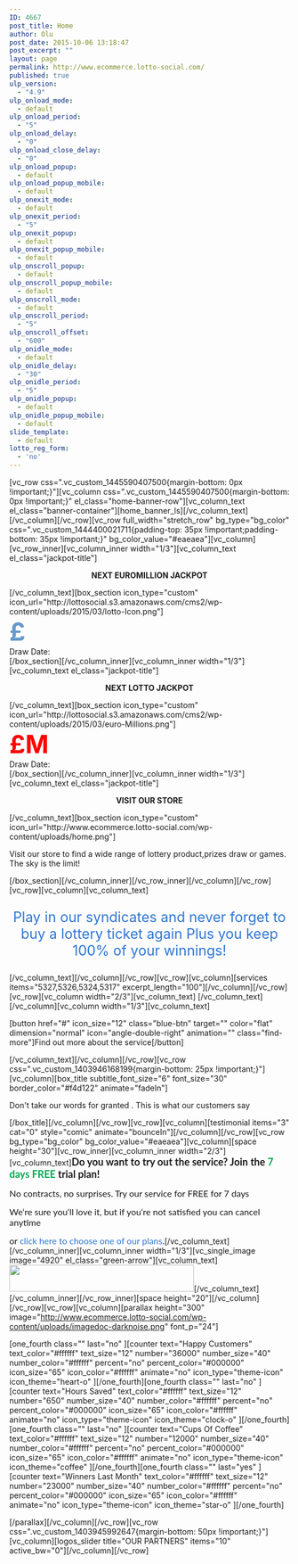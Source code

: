 ```yaml
---
ID: 4667
post_title: Home
author: Olu
post_date: 2015-10-06 13:18:47
post_excerpt: ""
layout: page
permalink: http://www.ecommerce.lotto-social.com/
published: true
ulp_version:
  - "4.9"
ulp_onload_mode:
  - default
ulp_onload_period:
  - "5"
ulp_onload_delay:
  - "0"
ulp_onload_close_delay:
  - "0"
ulp_onload_popup:
  - default
ulp_onload_popup_mobile:
  - default
ulp_onexit_mode:
  - default
ulp_onexit_period:
  - "5"
ulp_onexit_popup:
  - default
ulp_onexit_popup_mobile:
  - default
ulp_onscroll_popup:
  - default
ulp_onscroll_popup_mobile:
  - default
ulp_onscroll_mode:
  - default
ulp_onscroll_period:
  - "5"
ulp_onscroll_offset:
  - "600"
ulp_onidle_mode:
  - default
ulp_onidle_delay:
  - "30"
ulp_onidle_period:
  - "5"
ulp_onidle_popup:
  - default
ulp_onidle_popup_mobile:
  - default
slide_template:
  - default
lotto_reg_form:
  - 'no'
---
```

[vc_row css=".vc_custom_1445590407500{margin-bottom: 0px !important;}"][vc_column css=".vc_custom_1445590407500{margin-bottom: 0px !important;}" el_class="home-banner-row"][vc_column_text el_class="banner-container"][home_banner_ls][/vc_column_text][/vc_column][/vc_row][vc_row full_width="stretch_row" bg_type="bg_color" css=".vc_custom_1444400021711{padding-top: 35px !important;padding-bottom: 35px !important;}" bg_color_value="#eaeaea"][vc_column][vc_row_inner][vc_column_inner width="1/3"][vc_column_text el_class="jackpot-title"]
<p style="text-align: center;"><strong>NEXT EUROMILLION JACKPOT</strong></p>
[/vc_column_text][box_section icon_type="custom" icon_url="http://lottosocial.s3.amazonaws.com/cms2/wp-content/uploads/2015/03/lotto-Icon.png"]<?php global $NextJackpotValues; $a = do_shortcode('[next_jackpot]'); print_r($NextJackpotValues); ?>
<p style="margin: 0px; font-size: 45px;"><span style="color: #6699cc;"><strong><span class="product_price"><span class="amount">£</span></span><?php echo round($NextJackpotValues['homeEuroJackpot'])?></strong></span></p>
<p style="margin: 0px;">Draw Date: <?php echo date("d-m-Y", strtotime($NextJackpotValues['NextEuroDrawDate']))?></p>
[/box_section][/vc_column_inner][vc_column_inner width="1/3"][vc_column_text el_class="jackpot-title"]
<p style="text-align: center;"><strong>NEXT LOTTO JACKPOT</strong></p>
[/vc_column_text][box_section icon_type="custom" icon_url="http://lottosocial.s3.amazonaws.com/cms2/wp-content/uploads/2015/03/euro-Millions.png"]<?php print_r($NextJackpotValues); ?>
<p style="margin: 0px; font-size: 45px;"><span style="color: #ff0000; margin: 0px;"><strong><span class="product_price"><span class="amount">£<?php echo round($NextJackpotValues['homelottoJackpot'])?></span></span>M</strong></span></p>
<p style="margin: 0px;">Draw Date: <?php echo date("d-m-Y", strtotime($NextJackpotValues['NextLottoDrawDate']))?></p>
[/box_section][/vc_column_inner][vc_column_inner width="1/3"][vc_column_text el_class="jackpot-title"]
<p style="text-align: center;"><strong>VISIT OUR STORE
</strong></p>
[/vc_column_text][box_section icon_type="custom" icon_url="http://www.ecommerce.lotto-social.com/wp-content/uploads/home.png"]

Visit our store to find a wide range of lottery product,prizes draw or games. The sky is the limit!

[/box_section][/vc_column_inner][/vc_row_inner][/vc_column][/vc_row][vc_row][vc_column][vc_column_text]
<p style="text-align: center; font-size: 25px;"><span style="color: #2f76d1;">Play in our syndicates and never forget to buy a lottery ticket again</span>
<span style="color: #2f76d1;">Plus you keep 100% of your winnings!</span></p>
[/vc_column_text][/vc_column][/vc_row][vc_row][vc_column][services items="5327,5326,5324,5317" excerpt_length="100"][/vc_column][/vc_row][vc_row][vc_column width="2/3"][vc_column_text]
[/vc_column_text][/vc_column][vc_column width="1/3"][vc_column_text]

[button href="#" icon_size="12" class="blue-btn" target="" color="flat" dimension="normal" icon="angle-double-right" animation="" class="find-more"]Find out more about the service[/button]

[/vc_column_text][/vc_column][/vc_row][vc_row css=".vc_custom_1403946168199{margin-bottom: 25px !important;}"][vc_column][box_title subtitle_font_size="6" font_size="30" border_color="#f4d122" animate="fadeIn"]

Don't take our words for granted . This is what our customers say

[/box_title][/vc_column][/vc_row][vc_row][vc_column][testimonial items="3" cat="0" style="comic" animate="bounceIn"][/vc_column][/vc_row][vc_row bg_type="bg_color" bg_color_value="#eaeaea"][vc_column][space height="30"][vc_row_inner][vc_column_inner width="2/3"][vc_column_text]<strong><span style="font-size: 18px;"><span style="font-family: lato;">Do you want to try out the service? Join the <span style="color: #00a651;">7 days FREE</span> trial plan!</span></span></strong>

<span style="font-size: 16px;"><span style="font-family: lato;">No contracts, no surprises. Try our service for FREE for 7 days</span></span>

<span style="font-family: lato; font-size: 16px;">We‘re sure you‘ll love it, but if you‘re not satisfied you can cancel anytime</span>

<span style="font-family: lato; font-size: 16px;">or <a style="text-decoration: none;" href="clkn/http/promo.lotto-social.com/pricing/"><span style="color: #2f76d2;">click here to choose one of our plans</span></a>.</span>[/vc_column_text][/vc_column_inner][vc_column_inner width="1/3"][vc_single_image image="4920" el_class="green-arrow"][vc_column_text]<a href="http://promo.lotto-social.com/offer/"><img class="alignnone" src="http://www.ecommerce.lotto-social.com/wp-content/uploads/95e4ea8e-7day-cta.png" alt="" width="332" height="48" /></a>[/vc_column_text][/vc_column_inner][/vc_row_inner][space height="20"][/vc_column][/vc_row][vc_row][vc_column][parallax height="300" image="http://www.ecommerce.lotto-social.com/wp-content/uploads/imagedoc-darknoise.png" font_p="24"]

[one_fourth class="" last="no" ][counter text="Happy Customers" text_color="#ffffff" text_size="12" number="36000" number_size="40" number_color="#ffffff" percent="no" percent_color="#000000" icon_size="65" icon_color="#ffffff" animate="no" icon_type="theme-icon" icon_theme="heart-o" ][/one_fourth][one_fourth class="" last="no" ][counter text="Hours Saved" text_color="#ffffff" text_size="12" number="650" number_size="40" number_color="#ffffff" percent="no" percent_color="#000000" icon_size="65" icon_color="#ffffff" animate="no" icon_type="theme-icon" icon_theme="clock-o" ][/one_fourth][one_fourth class="" last="no" ][counter text="Cups Of Coffee" text_color="#ffffff" text_size="12" number="12000" number_size="40" number_color="#ffffff" percent="no" percent_color="#000000" icon_size="65" icon_color="#ffffff" animate="no" icon_type="theme-icon" icon_theme="coffee" ][/one_fourth][one_fourth class="" last="yes" ][counter text="Winners Last Month" text_color="#ffffff" text_size="12" number="23000" number_size="40" number_color="#ffffff" percent="no" percent_color="#000000" icon_size="65" icon_color="#ffffff" animate="no" icon_type="theme-icon" icon_theme="star-o" ][/one_fourth]

[/parallax][/vc_column][/vc_row][vc_row css=".vc_custom_1403945992647{margin-bottom: 50px !important;}"][vc_column][logos_slider title="OUR PARTNERS" items="10" active_bw="0"][/vc_column][/vc_row]